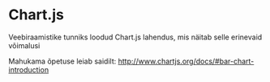 # Chart.js

Veebiraamistike tunniks loodud Chart.js lahendus, mis näitab selle erinevaid võimalusi

Mahukama õpetuse leiab saidilt: http://www.chartjs.org/docs/#bar-chart-introduction

